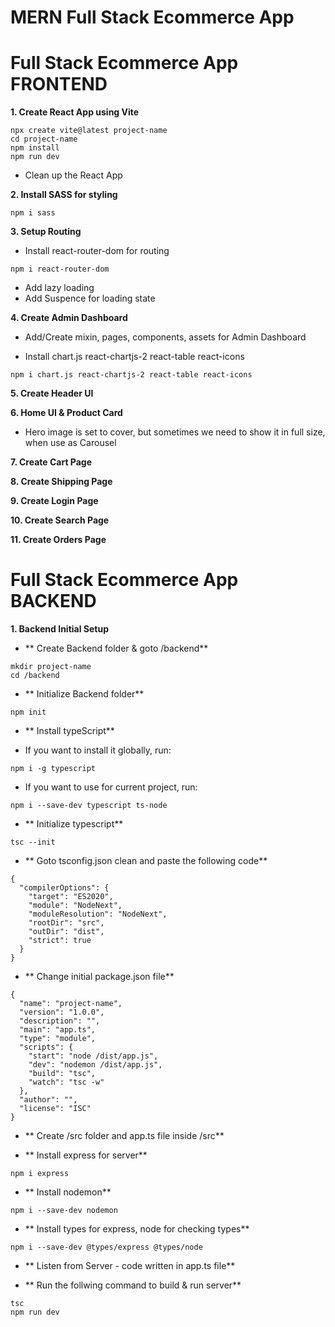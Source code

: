 # MERN Full Stack Ecommerce App

# Full Stack Ecommerce App FRONTEND

**1. Create React App using Vite**

```
npx create vite@latest project-name
cd project-name
npm install
npm run dev
```

- Clean up the React App

**2. Install SASS for styling**

```
npm i sass
```

**3. Setup Routing**

- Install react-router-dom for routing

```
npm i react-router-dom
```

- Add lazy loading
- Add Suspence for loading state

**4. Create Admin Dashboard**

- Add/Create mixin, pages, components, assets for Admin Dashboard

- Install chart.js react-chartjs-2 react-table react-icons

```
npm i chart.js react-chartjs-2 react-table react-icons
```

**5. Create Header UI**

**6. Home UI & Product Card**

- Hero image is set to cover, but sometimes we need to show it in full size, when use as Carousel

**7. Create Cart Page**

**8. Create Shipping Page**

**9. Create Login Page**

**10. Create Search Page**

**11. Create Orders Page**

# Full Stack Ecommerce App BACKEND

**1. Backend Initial Setup**

- ** Create Backend folder & goto /backend**

```
mkdir project-name
cd /backend
```

- ** Initialize Backend folder**

```
npm init
```

- ** Install typeScript**

- If you want to install it globally, run:

```
npm i -g typescript
```

- If you want to use for current project, run:

```
npm i --save-dev typescript ts-node
```

- ** Initialize typescript**

```
tsc --init
```

- ** Goto tsconfig.json clean and paste the following code**

```
{
  "compilerOptions": {
    "target": "ES2020",
    "module": "NodeNext",
    "moduleResolution": "NodeNext",
    "rootDir": "src",
    "outDir": "dist",
    "strict": true
  }
}
```

- ** Change initial package.json file**

```
{
  "name": "project-name",
  "version": "1.0.0",
  "description": "",
  "main": "app.ts",
  "type": "module",
  "scripts": {
    "start": "node /dist/app.js",
    "dev": "nodemon /dist/app.js",
    "build": "tsc",
    "watch": "tsc -w"
  },
  "author": "",
  "license": "ISC"
}

```

- ** Create /src folder and app.ts file inside /src**

- ** Install express for server**

```
npm i express
```

- ** Install nodemon**

```
npm i --save-dev nodemon
```

- ** Install types for express, node for checking types**

```
npm i --save-dev @types/express @types/node
```

- ** Listen from Server - code written in app.ts file**

- ** Run the follwing command to build & run server**

```
tsc
npm run dev
```
